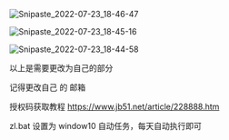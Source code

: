 ![Snipaste_2022-07-23_18-46-47](C:\Users\twopic\Desktop\git\Snipaste_2022-07-23_18-46-47.png)

![Snipaste_2022-07-23_18-45-16](C:\Users\twopic\Desktop\git\Snipaste_2022-07-23_18-45-16.png)

![Snipaste_2022-07-23_18-44-58](C:\Users\twopic\Desktop\git\Snipaste_2022-07-23_18-44-58.png)

以上是需要更改为自己的部分

记得更改自己 的 邮箱 

授权码获取教程  https://www.jb51.net/article/228888.htm



zl.bat 设置为 window10 自动任务，每天自动执行即可

